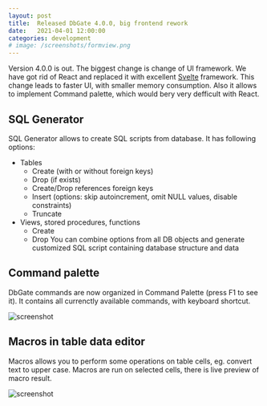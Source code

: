 ```yaml
---
layout: post
title:  Released DbGate 4.0.0, big frontend rework
date:   2021-04-01 12:00:00
categories: development
# image: /screenshots/formview.png
---
```


Version 4.0.0 is out. The biggest change is change of UI framework. We have got rid of React and replaced it with excellent [Svelte](https://svelte.dev) framework. This change leads to faster UI, with smaller memory consumption. Also it allows to implement Command palette, which would bery very defficult with React.

## SQL Generator
SQL Generator allows to create SQL scripts from database. It has following options:
* Tables
  * Create (with or without foreign keys)
  * Drop (if exists)
  * Create/Drop references foreign keys
  * Insert (options: skip autoincrement, omit NULL values, disable constraints)
  * Truncate
* Views, stored procedures, functions
  * Create
  * Drop
You can combine options from all DB objects and generate customized SQL script containing database structure and data

## Command palette
DbGate commands are now organized in Command Palette (press F1 to see it). It contains all currenctly available commands, with keyboard shortcut.

![screenshot](/screenshots/commandpalette.png)

## Macros in table data editor
Macros allows you to perform some operations on table cells, eg. convert text to upper case. Macros are run on selected cells, there is live preview of macro result.

![screenshot](/screenshots/macros.png)